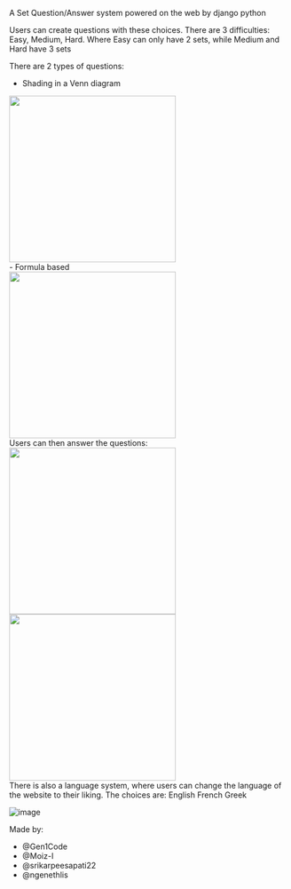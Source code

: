 A Set Question/Answer system powered on the web by django python

Users can create questions with these choices.
There are 3 difficulties: Easy, Medium, Hard. 
Where Easy can only have 2 sets, while Medium and Hard have 3 sets

There are 2 types of questions: 
- Shading in a Venn diagram
<div>
  <img src='https://github.com/Gen1Code/ENGF2SC2/assets/72555054/f70bf57f-f7d3-4974-a124-e0452cfec506' width='300'>
</div> 
- Formula based
<div>
  <img src='https://github.com/Gen1Code/ENGF2SC2/assets/72555054/dd5d825f-9e29-4b1d-b600-1ec0772cf23e' width='300'>
</div>
Users can then answer the questions:
<div>
  <img src='https://github.com/Gen1Code/ENGF2SC2/assets/72555054/767b5c48-f78b-4ba1-b11f-559c0dffc933' width='300'>
  <img src='https://github.com/Gen1Code/ENGF2SC2/assets/72555054/2f8b44c8-62ce-4522-8019-2d4fcfc33c78' width='300'>
</div>
<div></div>
There is also a language system, where users can change the language of the website to their liking.
The choices are:
English
French
Greek

![image](https://github.com/Gen1Code/ENGF2SC2/assets/72555054/d6480a60-ca6a-40dc-9e23-cd971814c881)

Made by:
- @Gen1Code
- @Moiz-I
- @srikarpeesapati22
- @ngenethlis

